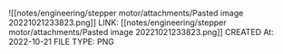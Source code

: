 ![[notes/engineering/stepper motor/attachments/Pasted image 20221021233823.png]]
LINK: [[notes/engineering/stepper motor/attachments/Pasted image 20221021233823.png]]
CREATED At: 2022-10-21
FILE TYPE: PNG
